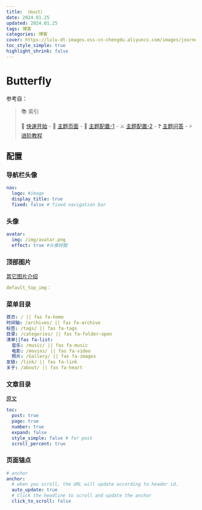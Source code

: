 ```yaml
---
title: （must）
date: 2024.01.25
updated: 2024.01.25
tags: 博客
categories: 博客
cover: https://lulu-dt-images.oss-cn-chengdu.aliyuncs.com/images/journey/1.jpg
toc_style_simple: true
highlight_shrink: false
---
```




# Butterfly

参考自：

> 📚 索引
>
> 🚀 [快速开始](https://butterfly.js.org/posts/21cfbf15/) - 📑 [主题页面](https://butterfly.js.org/posts/dc584b87/) - 📌 [主题配置-1](https://butterfly.js.org/posts/4aa8abbe/) - ⚔️ [主题配置-2](https://butterfly.js.org/posts/ceeb73f/) - ❓ [主题问答](https://butterfly.js.org/posts/98d20436/) - ⚡️ [进阶教程](https://butterfly.js.org/posts/4073eda/)

## 配置

### 导航栏头像

```yaml
nav:
  logo: #image
  display_title: true
  fixed: false # fixed navigation bar
```

### 头像

```yaml
avatar:
  img: /img/avatar.png
  effect: true #头像转圈
```

### 顶部图片

[其它图片介绍](https://butterfly.js.org/posts/4aa8abbe/#%E9%A0%82%E9%83%A8%E5%9C%96)

```yaml
default_top_img：
```

### 菜单目录

```yaml
首页: / || fas fa-home
时间轴: /archives/ || fas fa-archive
标签: /tags/ || fas fa-tags
目录: /categories/ || fas fa-folder-open
清单||fas fa-list:
  音乐: /music/ || fas fa-music
  电影: /movies/ || fas fa-video
  照片: /Gallery/ || fas fa-images
友链: /link/ || fas fa-link
关于: /about/ || fas fa-heart
```

### 文章目录

[原文](https://butterfly.js.org/posts/4aa8abbe/#TOC)

```yaml
toc:
  post: true
  page: true
  number: true
  expand: false
  style_simple: false # for post
  scroll_percent: true
```

### 页面锚点

```yaml
# anchor
anchor:
  # when you scroll, the URL will update according to header id.
  auto_update: true
  # Click the headline to scroll and update the anchor
  click_to_scroll: false
```



